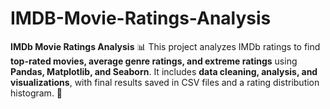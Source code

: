 # IMDB-Movie-Ratings-Analysis
**IMDb Movie Ratings Analysis** 📊   This project analyzes IMDb ratings to find **top-rated movies, average genre ratings, and extreme ratings** using **Pandas, Matplotlib, and Seaborn**. It includes **data cleaning, analysis, and visualizations**, with final results saved in CSV files and a rating distribution histogram. 🚀
